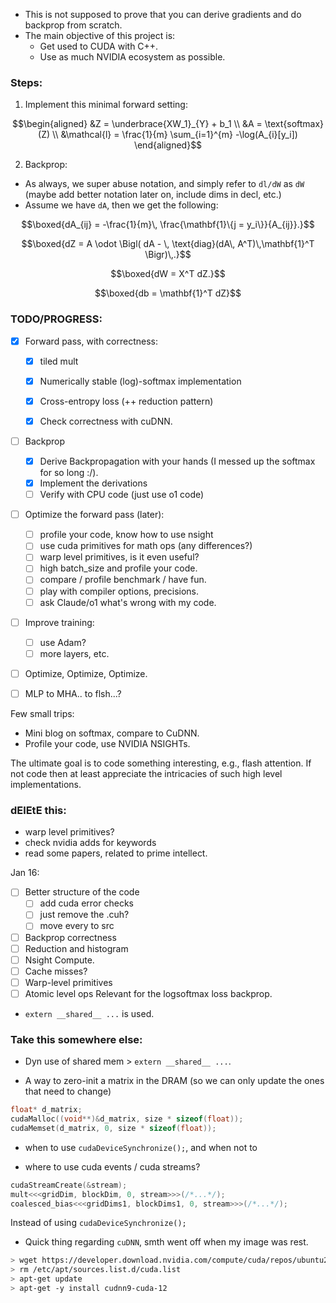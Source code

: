 * This is not supposed to prove that you can derive gradients and do backprop from scratch. 
* The main objective of this project is:
    * Get used to CUDA with C++.
    * Use as much NVIDIA ecosystem as possible.

### Steps:

1. Implement this minimal forward setting:

```math
\begin{aligned}
&Z = \underbrace{XW_1}_{Y} + b_1 \\
&A = \text{softmax}(Z) \\
&\mathcal{l} = \frac{1}{m} \sum_{i=1}^{m} -\log(A_{i}[y_i])
\end{aligned}
```




2. Backprop:

* As always, we super abuse notation, and simply refer to `dl/dW` as `dW` (maybe add better notation later on, include dims in decl, etc.)
* Assume we have `dA`, then we get the following:


```math
\boxed{dA_{ij} = -\frac{1}{m}\, \frac{\mathbf{1}\{j = y_i\}}{A_{ij}}.}
```

```math
\boxed{dZ = A \odot \Bigl( dA - \, \text{diag}(dA\, A^T)\,\mathbf{1}^T \Bigr)\,.}
```
```math
\boxed{dW = X^T dZ.}
```
```math
\boxed{db = \mathbf{1}^T dZ}
```

### TODO/PROGRESS:

- [x] Forward pass, with correctness:
    - [x] tiled mult
    - [x] Numerically stable (log)-softmax implementation
    - [x] Cross-entropy loss (++ reduction pattern)
    - [x] Check correctness with cuDNN.


- [ ] Backprop 
    - [x] Derive Backpropagation with your hands (I messed up the softmax for so long :/).
    - [x] Implement the derivations 
    - [ ] Verify with CPU code (just use o1 code) 

- [ ] Optimize the forward pass (later):
    - [ ] profile your code, know how to use nsight 
    - [ ] use cuda primitives for math ops (any differences?)
    - [ ] warp level primitives, is it even useful?
    - [ ] high batch_size and profile your code. 
    - [ ] compare / profile benchmark / have fun.
    - [ ] play with compiler options, precisions. 
    - [ ] ask Claude/o1 what's wrong with my code. 

- [ ] Improve training:
    - [ ] use Adam?
    - [ ] more layers, etc.

- [ ] Optimize, Optimize, Optimize.

- [ ] MLP to MHA.. to flsh...?

Few small trips:
* Mini blog on softmax, compare to CuDNN.
* Profile your code, use NVIDIA NSIGHTs.

The ultimate goal is to code something interesting, e.g., flash attention. If not code then at least appreciate the intricacies of such high level implementations.

### dElEtE this:

* warp level primitives?
* check nvidia adds for keywords
* read some papers, related to prime intellect.


Jan 16:

- [ ] Better structure of the code 
    - [ ] add cuda error checks
    - [ ] just remove the .cuh?
    - [ ]  move every to src

- [ ] Backprop correctness
- [ ] Reduction and histogram
- [ ] Nsight Compute.
- [ ] Cache misses?
- [ ] Warp-level primitives
- [ ] Atomic level ops
Relevant for the logsoftmax loss backprop.
* `extern __shared__ ...` is used.
### Take this somewhere else:

* Dyn use of shared mem > `extern __shared__ ...`.

- A way to zero-init a matrix in the DRAM (so we can only update the ones that need to change)

```Cpp
float* d_matrix;
cudaMalloc((void**)&d_matrix, size * sizeof(float));
cudaMemset(d_matrix, 0, size * sizeof(float));
```
- when to use `cudaDeviceSynchronize();`, and when not to


- where to use cuda events / cuda streams? 

```Cpp
cudaStreamCreate(&stream);
mult<<<gridDim, blockDim, 0, stream>>>(/*...*/);
coalesced_bias<<<gridDims1, blockDims1, 0, stream>>>(/*...*/);
```

Instead of using `cudaDeviceSynchronize();`


* Quick thing regarding `cuDNN`, smth went off when my image was rest.

```bash
> wget https://developer.download.nvidia.com/compute/cuda/repos/ubuntu2004/x86_64/cuda-keyring_1.1-1_all.deb
> rm /etc/apt/sources.list.d/cuda.list
> apt-get update
> apt-get -y install cudnn9-cuda-12
```
